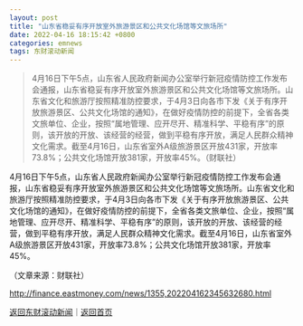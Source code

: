```yaml
---
layout: post
title: "山东省稳妥有序开放室外旅游景区和公共文化场馆等文旅场所"
date: 2022-04-16 18:15:42 +0800
categories: emnews
tags: 东财滚动新闻
---
```

> 4月16日下午5点，山东省人民政府新闻办公室举行新冠疫情防控工作发布会通报，山东省稳妥有序开放室外旅游景区和公共文化场馆等文旅场所。山东省文化和旅游厅按照精准防控要求，于4月3日向各市下发《关于有序开放旅游景区、公共文化场馆的通知》，在做好疫情防控的前提下，全省各类文旅单位、企业，按照“属地管理、应开尽开、精准科学、平稳有序”的原则，该开放的开放、该经营的经营，做到平稳有序开放，满足人民群众精神文化需求。截至4月16日，山东省室外A级旅游景区开放431家，开放率73.8%；公共文化场馆开放381家，开放率45%。（财联社）

<p>4月16日下午5点，山东省人民政府新闻办公室举行新冠疫情防控工作发布会通报，山东省稳妥有序开放室外旅游景区和公共文化场馆等文旅场所。山东省文化和旅游厅按照精准防控要求，于4月3日向各市下发《关于有序开放旅游景区、公共文化场馆的通知》，在做好疫情防控的前提下，全省各类文旅单位、企业，按照“属地管理、应开尽开、精准科学、平稳有序”的原则，该开放的开放、该经营的经营，做到平稳有序开放，满足人民群众精神文化需求。截至4月16日，山东省室外A级旅游景区开放431家，开放率73.8%；公共文化场馆开放381家，开放率45%。</p><p class="em_media">（文章来源：财联社）</p>

<http://finance.eastmoney.com/news/1355,202204162345632680.html>

[返回东财滚动新闻](//finews.withounder.com/emnews/)｜[返回首页](//finews.withounder.com/)
